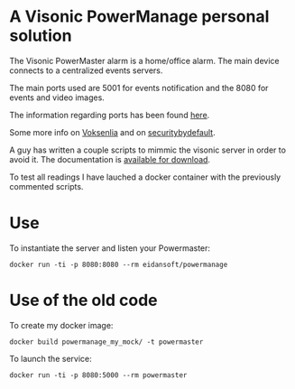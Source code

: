 # A Visonic PowerManage personal solution #

The Visonic PowerMaster alarm is a home/office alarm. The main device connects to a centralized events servers.

The main ports used are 5001 for events notification and the 8080 for events and video images.

The information regarding ports has been found [here](http://www.smarttech.ro/files/powermanageprofessional_pre-installation_requireme.pdf).

Some more info on [Voksenlia](http://voksenlia.net/powerlink/) and on [securitybydefault](http://www.securitybydefault.com/2012/01/alarma-visonic-powermax-pro-un-estudio.html).

A guy has written a couple scripts to mimmic the visonic server in order to avoid it. The documentation is [available for download](https://www.dropbox.com/s/s2zkjko0ihhfvcm/Configuring%20an%20in-house%20notification%20service%20for%20Visonic%20PowerLink2.pdf?dl=0).

To test all readings I have lauched a docker container with the previously commented scripts.

# Use #
To instantiate the server and listen your Powermaster:

```docker run -ti -p 8080:8080 --rm eidansoft/powermanage```

# Use of the old code #
To create my docker image:

```docker build powermanage_my_mock/ -t powermaster```

To launch the service:

```docker run -ti -p 8080:5000 --rm powermaster```
